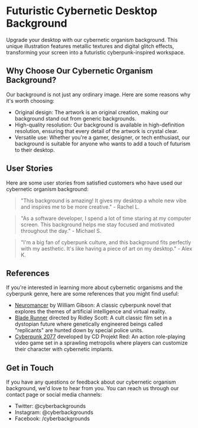 <!--font:Montserrat-->

# Futuristic Cybernetic Desktop Background

Upgrade your desktop with our cybernetic organism background. This unique illustration features metallic textures and digital glitch effects, transforming your screen into a futuristic cyberpunk-inspired workspace.

## Why Choose Our Cybernetic Organism Background?

Our background is not just any ordinary image. Here are some reasons why it's worth choosing:

- Original design: The artwork is an original creation, making our background stand out from generic backgrounds.
- High-quality resolution: Our background is available in high-definition resolution, ensuring that every detail of the artwork is crystal clear.
- Versatile use: Whether you're a gamer, designer, or tech enthusiast, our background is suitable for anyone who wants to add a touch of futurism to their desktop.

## User Stories

Here are some user stories from satisfied customers who have used our cybernetic organism background:

> "This background is amazing! It gives my desktop a whole new vibe and inspires me to be more creative." - Rachel L.

> "As a software developer, I spend a lot of time staring at my computer screen. This background helps me stay focused and motivated throughout the day." - Michael S.

> "I'm a big fan of cyberpunk culture, and this background fits perfectly with my aesthetic. It's like having a piece of art on my desktop." - Alex K.

## References

If you're interested in learning more about cybernetic organisms and the cyberpunk genre, here are some references that you might find useful:

- [Neuromancer](#) by William Gibson: A classic cyberpunk novel that explores the themes of artificial intelligence and virtual reality.
- [Blade Runner](#) directed by Ridley Scott: A cult classic film set in a dystopian future where genetically engineered beings called "replicants" are hunted down by special police units.
- [Cyberpunk 2077](#) developed by CD Projekt Red: An action role-playing video game set in a sprawling metropolis where players can customize their character with cybernetic implants.

## Get in Touch

If you have any questions or feedback about our cybernetic organism background, we'd love to hear from you. You can reach us through our contact page or social media channels:

- Twitter: @cyberbackgrounds
- Instagram: @cyberbackgrounds
- Facebook: /cyberbackgrounds

<!--

Write me content for website with wallpaper which alt text is:

"A stylized illustration of a cybernetic organism, with metallic textures and digital glitch effects."

The name/title of the page should not be 1:1 copy of the alt text but rather a real content of the website which is using this wallpaper.

- Use markdown format 
- Start with heading
- Heading should be short and concise
- The content should look like a real website 
- The website should not be about the wallpaper, wallpaper is just a related background
- Heading should be contain work "wallpaper" or "background"
- Include real sections like references, contact, user stories, etc. use things relevant to the page purpose.
- Feel free to use structure like headings, bullets, numbering, blockquotes, paragraphs, horizontal lines, etc.
- You can use formatting like bold or _italic_
- You can include UTF-8 emojis
- Links should be only #hash anchors (and you can refer to the document itself)
- Do not include images


---


# Cybernetic Organism Wallpaper for Your Futuristic Desktop Background

Upgrade your desktop with our cybernetic organism wallpaper, featuring a stylized illustration of a futuristic being with metallic textures and digital glitch effects. This stunning wallpaper will transform your screen into a cyberpunk-inspired workspace that will inspire creativity and innovation.

## Why Choose Our Cybernetic Organism Wallpaper?

Our wallpaper is not just a simple background image; it's a statement piece that reflects your unique style and personality. Here are some reasons why you should choose our cybernetic organism wallpaper:

- High-quality resolution: Our wallpaper is available in high-definition resolution, ensuring that every detail of the artwork is crystal clear.
- Unique design: The cybernetic organism illustration is an original creation, making our wallpaper stand out from generic backgrounds.
- Versatile use: Whether you're a gamer, designer, or tech enthusiast, our wallpaper is suitable for anyone who wants to add a touch of futurism to their desktop.

## User Stories

Here are some user stories from satisfied customers who have used our cybernetic organism wallpaper:

> "I love this wallpaper! It's so cool and edgy. Every time I turn on my computer, I feel like I'm entering a futuristic world." - John D.

> "As a graphic designer, I'm always looking for inspiration. This wallpaper is perfect for sparking my creativity and getting me in the right mindset for designing." - Sarah T.

> "I'm a big fan of cyberpunk culture, and this wallpaper fits perfectly with my aesthetic. It's amazing how something as simple as a background image can make such a big difference in my mood." - Alex K.

## References

If you're interested in learning more about cybernetic organisms and the cyberpunk genre, here are some references that you might find useful:

- [Neuromancer](#) by William Gibson: A classic cyberpunk novel that explores the themes of artificial intelligence and virtual reality.
- [Blade Runner](#) directed by Ridley Scott: A cult classic film set in a dystopian future where genetically engineered beings called "replicants" are hunted down by special police units.
- [Cyberpunk 2077](#) developed by CD Projekt Red: An action role-playing video game set in a sprawling metropolis where players can customize their character with cybernetic implants.

## Get in Touch

If you have any questions or feedback about our cybernetic organism wallpaper, we'd love to hear from you. You can reach us through our contact page or social media channels:

- Twitter: @cyberwallpapers
- Instagram: @cyberwallpapers
- Facebook: /cyberwallpapers


---


Heading should not include word "wallpaper". The website should not be about the wallpaper itself, wallpaper is just a related background, rewrite whole content.


---


# Elevate Your Desktop with a Futuristic Cybernetic Organism Background

Transform your desktop into a futuristic cyberpunk-inspired workspace with our stunning cybernetic organism background. Featuring a stylized illustration of a being with metallic textures and digital glitch effects, this unique background will add a touch of edginess to your screen.

## Why Choose Our Cybernetic Organism Background?

Our cybernetic organism background is not just any ordinary background image. Here are some reasons why it's worth choosing:

- Original design: The artwork is an original creation, making our background stand out from generic backgrounds.
- High-quality resolution: Our background is available in high-definition resolution, ensuring that every detail of the artwork is crystal clear.
- Versatile use: Whether you're a gamer, designer, or tech enthusiast, our background is suitable for anyone who wants to add a touch of futurism to their desktop.

## User Stories

Here are some user stories from satisfied customers who have used our cybernetic organism background:

> "This background is amazing! It gives my desktop a whole new vibe and inspires me to be more creative." - Rachel L.

> "As a software developer, I spend a lot of time staring at my computer screen. This background helps me stay focused and motivated throughout the day." - Michael S.

> "I'm a big fan of cyberpunk culture, and this background fits perfectly with my aesthetic. It's like having a piece of art on my desktop." - Alex K.

## References

If you're interested in learning more about cybernetic organisms and the cyberpunk genre, here are some references that you might find useful:

- [Neuromancer](#) by William Gibson: A classic cyberpunk novel that explores the themes of artificial intelligence and virtual reality.
- [Blade Runner](#) directed by Ridley Scott: A cult classic film set in a dystopian future where genetically engineered beings called "replicants" are hunted down by special police units.
- [Cyberpunk 2077](#) developed by CD Projekt Red: An action role-playing video game set in a sprawling metropolis where players can customize their character with cybernetic implants.

## Get in Touch

If you have any questions or feedback about our cybernetic organism background, we'd love to hear from you. You can reach us through our contact page or social media channels:

- Twitter: @cyberbackgrounds
- Instagram: @cyberbackgrounds
- Facebook: /cyberbackgrounds


---


Heading is too long, rewrite whole content.


---


# Futuristic Cybernetic Organism Background for Your Desktop

Elevate your desktop with our stunning cybernetic organism background. Featuring a unique illustration of a being with metallic textures and digital glitch effects, this background will transform your screen into a futuristic cyberpunk-inspired workspace.

## Why Choose Our Cybernetic Organism Background?

Our cybernetic organism background is not just any ordinary background image. Here are some reasons why it's worth choosing:

- Original design: The artwork is an original creation, making our background stand out from generic backgrounds.
- High-quality resolution: Our background is available in high-definition resolution, ensuring that every detail of the artwork is crystal clear.
- Versatile use: Whether you're a gamer, designer, or tech enthusiast, our background is suitable for anyone who wants to add a touch of futurism to their desktop.

## User Stories

Here are some user stories from satisfied customers who have used our cybernetic organism background:

> "This background is amazing! It gives my desktop a whole new vibe and inspires me to be more creative." - Rachel L.

> "As a software developer, I spend a lot of time staring at my computer screen. This background helps me stay focused and motivated throughout the day." - Michael S.

> "I'm a big fan of cyberpunk culture, and this background fits perfectly with my aesthetic. It's like having a piece of art on my desktop." - Alex K.

## References

If you're interested in learning more about cybernetic organisms and the cyberpunk genre, here are some references that you might find useful:

- [Neuromancer](#) by William Gibson: A classic cyberpunk novel that explores the themes of artificial intelligence and virtual reality.
- [Blade Runner](#) directed by Ridley Scott: A cult classic film set in a dystopian future where genetically engineered beings called "replicants" are hunted down by special police units.
- [Cyberpunk 2077](#) developed by CD Projekt Red: An action role-playing video game set in a sprawling metropolis where players can customize their character with cybernetic implants.

## Get in Touch

If you have any questions or feedback about our cybernetic organism background, we'd love to hear from you. You can reach us through our contact page or social media channels:

- Twitter: @cyberbackgrounds
- Instagram: @cyberbackgrounds
- Facebook: /cyberbackgrounds


---


Heading is too long, rewrite whole content.


---


# Cybernetic Organism Background for a Futuristic Desktop

Upgrade your desktop with our cybernetic organism background. This unique illustration features metallic textures and digital glitch effects, transforming your screen into a futuristic cyberpunk-inspired workspace.

## Why Choose Our Cybernetic Organism Background?

Our background is not just any ordinary image. Here are some reasons why it's worth choosing:

- Original design: The artwork is an original creation, making our background stand out from generic backgrounds.
- High-quality resolution: Our background is available in high-definition resolution, ensuring that every detail of the artwork is crystal clear.
- Versatile use: Whether you're a gamer, designer, or tech enthusiast, our background is suitable for anyone who wants to add a touch of futurism to their desktop.

## User Stories

Here are some user stories from satisfied customers who have used our cybernetic organism background:

> "This background is amazing! It gives my desktop a whole new vibe and inspires me to be more creative." - Rachel L.

> "As a software developer, I spend a lot of time staring at my computer screen. This background helps me stay focused and motivated throughout the day." - Michael S.

> "I'm a big fan of cyberpunk culture, and this background fits perfectly with my aesthetic. It's like having a piece of art on my desktop." - Alex K.

## References

If you're interested in learning more about cybernetic organisms and the cyberpunk genre, here are some references that you might find useful:

- [Neuromancer](#) by William Gibson: A classic cyberpunk novel that explores the themes of artificial intelligence and virtual reality.
- [Blade Runner](#) directed by Ridley Scott: A cult classic film set in a dystopian future where genetically engineered beings called "replicants" are hunted down by special police units.
- [Cyberpunk 2077](#) developed by CD Projekt Red: An action role-playing video game set in a sprawling metropolis where players can customize their character with cybernetic implants.

## Get in Touch

If you have any questions or feedback about our cybernetic organism background, we'd love to hear from you. You can reach us through our contact page or social media channels:

- Twitter: @cyberbackgrounds
- Instagram: @cyberbackgrounds
- Facebook: /cyberbackgrounds


---


Write me a Google font which is best fitting for the website.

Pick from the list:
- IBM Plex Sans
- Dancing Script
- Roboto
- Orbitron
- Lato
- Lobster
- Inter
- Montserrat
- Futura
- Barlow Condensed
- Playfair Display
- Alegreya
- Exo 2
- Great Vibes
- Raleway
- Poppins
- Open Sans


Write just the font name nothing else.


---


Montserrat

-->
